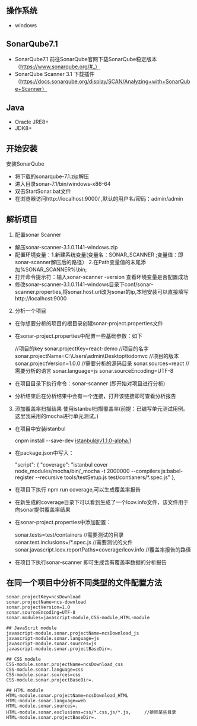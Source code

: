 ## 操作系统
- windows

## SonarQube7.1
- SonarQube7.1  前往SonarQube官网下载SonarQube稳定版本（https://www.sonarqube.org/#_）
- SonarQube Scanner 3.1  下载插件（https://docs.sonarqube.org/display/SCAN/Analyzing+with+SonarQube+Scanner）

## Java
- Oracle JRE8+
- JDK8+

## 开始安装
安装SonarQube
- 将下载的sonarqube-7.1.zip解压
- 进入目录sonar-7.1/bin/windows-x86-64
- 双击StartSonar.bat文件
- 在浏览器访问http://localhost:9000/ ,默认的用户名/密码：admin/admin

## 解析项目
1. 配置sonar Scanner
- 解压sonar-scanner-3.1.0.1141-windows.zip
- 配置环境变量：1.新建系统变量(变量名：SONAR_SCANNER ;变量值：即sonar-scanner解压后的路径） 2.在Path变量值的末尾添加%SONAR_SCANNER%\bin;
- 打开命令提示符：输入sonar-scanner -version 查看环境变量是否配置成功
- 修改sonar-scanner-3.1.0.1141-windows目录下conf/sonar-scanner.properties,将sonar.host.url改为sonar的ip,本地安装可以直接填写http://localhost:9000

2. 分析一个项目
- 在你想要分析的项目的根目录创建sonar-project.properties文件
- 在sonar-project.properties中配置一些基础参数：如下


    //项目的key
    sonar.projectKey=react-demo
    //项目的名字
    sonar.projectName=C:\Users\admin\Desktop\todomvc
    //项目的版本
    sonar.projectVersion=1.0.0
    //需要分析的源码目录
    sonar.sources=react
    //需要分析的语言
    sonar.language=js
    sonar.sourceEncoding=UTF-8


- 在项目目录下执行命令：sonar-scanner (即开始对项目进行分析)
- 分析结束后在分析结果中会有一个连接，打开该链接即可查看分析报告

3. 添加覆盖率扫描结果
使用istanbul扫描覆盖率(前提：已编写单元测试用例。这里我采用的mocha进行单元测试。)
- 在项目中安装istanbul


    cnpm install --save-dev istanbul@v1.1.0-alpha.1


- 在package.json中写入：


    "script": {
        "coverage": "istanbul cover node_modules/mocha/bin/_mocha -t 2000000 --compilers js:babel-register --recursive tools/testSetup.js test/contianers/*.spec.js"
    },


- 在项目下执行 npm run coverage,可以生成覆盖率报告
- 在新生成的coverage目录下可以看到生成了一个lcov.info文件，该文件用于向sonar提供覆盖率结果
- 在sonar-project.properties中添加配置：


    sonar.tests=test/containers       //需要测试的目录
    sonar.test.inclusions=/*.spec.js  //需要测试的文件 
    sonar.javascript.lcov.reportPaths=coverage/lcov.info       //覆盖率报告的路径


- 在项目下执行sonar-scanner 即可生成含有覆盖率数据的分析报告

## 在同一个项目中分析不同类型的文件配置方法

    sonar.projectKey=ncsDownload
    sonar.projectName=ncs-download
    sonar.projectVersion=1.0
    sonar.sourceEncoding=UTF-8
    sonar.modules=javascript-module,CSS-module,HTML-module

    ## JavaScrit module
    javascript-module.sonar.projectName=ncsDownload_js
    javascript-module.sonar.language=js
    javascript-module.sonar.sources=js
    javascript-module.sonar.projectBaseDir=.

    ## CSS module
    CSS-module.sonar.projectName=ncsDownload_css
    CSS-module.sonar.language=css
    CSS-module.sonar.sources=css
    CSS-module.sonar.projectBaseDir=.

    ## HTML module
    HTML-module.sonar.projectName=ncsDownload_HTML
    HTML-module.sonar.language=web
    HTML-module.sonar.sources=.
    HTML-module.sonar.exclusions=css/*.css,js/*.js,     //排除某些目录
    HTML-module.sonar.projectBaseDir=.









